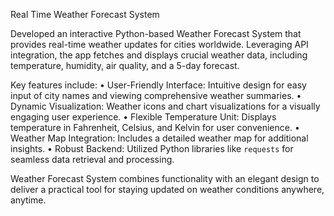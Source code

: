 Real Time Weather Forecast System

Developed an interactive Python-based Weather Forecast System that provides real-time weather updates for cities worldwide. Leveraging API integration, the app fetches and displays crucial weather data, including temperature, humidity, air quality, and a 5-day forecast.


Key features include:
• User-Friendly Interface: Intuitive design for easy input of city names and viewing comprehensive weather summaries.
• Dynamic Visualization: Weather icons and chart visualizations for a visually engaging user experience.
• Flexible Temperature Unit: Displays temperature in Fahrenheit, Celsius, and Kelvin for user convenience.
• Weather Map Integration: Includes a detailed weather map for additional insights.
• Robust Backend: Utilized Python libraries like `requests` for seamless data retrieval and processing.

Weather Forecast System combines functionality with an elegant design to deliver a practical tool for staying updated on weather conditions anywhere, anytime.
